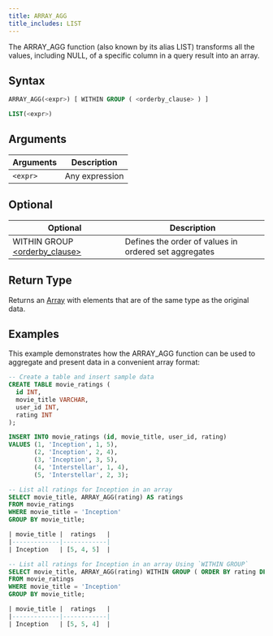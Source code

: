 ```yaml
---
title: ARRAY_AGG
title_includes: LIST
---
```


The ARRAY_AGG function (also known by its alias LIST) transforms all the values, including NULL, of a specific column in a query result into an array.

## Syntax

```sql
ARRAY_AGG(<expr>) [ WITHIN GROUP ( <orderby_clause> ) ]

LIST(<expr>)
```

## Arguments

| Arguments | Description    |
|-----------| -------------- |
| `<expr>`  | Any expression |

## Optional

| Optional                            | Description                                           |
|-------------------------------------|-------------------------------------------------------|
| WITHIN GROUP [&lt;orderby_clause&gt;](https://docs.databend.com/sql/sql-commands/query-syntax/query-select#order-by-clause) | Defines the order of values in ordered set aggregates        |

## Return Type

Returns an [Array](../../00-sql-reference/10-data-types/array.md) with elements that are of the same type as the original data.

## Examples

This example demonstrates how the ARRAY_AGG function can be used to aggregate and present data in a convenient array format:

```sql
-- Create a table and insert sample data
CREATE TABLE movie_ratings (
  id INT,
  movie_title VARCHAR,
  user_id INT,
  rating INT
);

INSERT INTO movie_ratings (id, movie_title, user_id, rating)
VALUES (1, 'Inception', 1, 5),
       (2, 'Inception', 2, 4),
       (3, 'Inception', 3, 5),
       (4, 'Interstellar', 1, 4),
       (5, 'Interstellar', 2, 3);

-- List all ratings for Inception in an array
SELECT movie_title, ARRAY_AGG(rating) AS ratings
FROM movie_ratings
WHERE movie_title = 'Inception'
GROUP BY movie_title;

| movie_title |  ratings   |
|-------------|------------|
| Inception   | [5, 4, 5]  |

-- List all ratings for Inception in an array Using `WITHIN GROUP`
SELECT movie_title, ARRAY_AGG(rating) WITHIN GROUP ( ORDER BY rating DESC ) AS ratings
FROM movie_ratings
WHERE movie_title = 'Inception'
GROUP BY movie_title;

| movie_title |  ratings   |
|-------------|------------|
| Inception   | [5, 5, 4]  |
```